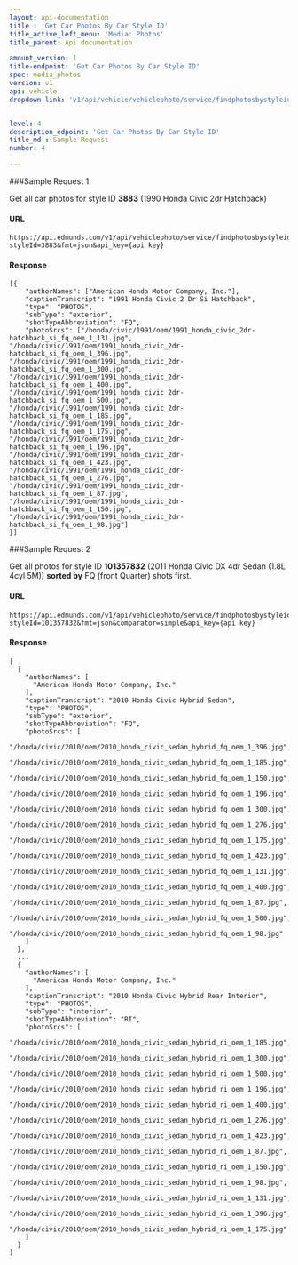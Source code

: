 ```yaml
---
layout: api-documentation
title : 'Get Car Photos By Car Style ID'
title_active_left_menu: 'Media: Photos'
title_parent: Api documentation

amount_version: 1
title-endpoint: 'Get Car Photos By Car Style ID'
spec: media_photos
version: v1
api: vehicle
dropdown-link: 'v1/api/vehicle/vehiclephoto/service/findphotosbystyleid'


level: 4
description_edpoint: 'Get Car Photos By Car Style ID'
title_md : Sample Request
number: 4

---
```


###Sample Request 1

Get all car photos for style ID **3883** (1990 Honda Civic 2dr Hatchback)

#### URL

	https://api.edmunds.com/v1/api/vehiclephoto/service/findphotosbystyleid?styleId=3883&fmt=json&api_key={api key}
	
#### Response

	[{
	    "authorNames": ["American Honda Motor Company, Inc."],
	    "captionTranscript": "1991 Honda Civic 2 Dr Si Hatchback",
	    "type": "PHOTOS",
	    "subType": "exterior",
	    "shotTypeAbbreviation": "FQ",
	    "photoSrcs": ["/honda/civic/1991/oem/1991_honda_civic_2dr-hatchback_si_fq_oem_1_131.jpg", "/honda/civic/1991/oem/1991_honda_civic_2dr-hatchback_si_fq_oem_1_396.jpg", "/honda/civic/1991/oem/1991_honda_civic_2dr-hatchback_si_fq_oem_1_300.jpg", "/honda/civic/1991/oem/1991_honda_civic_2dr-hatchback_si_fq_oem_1_400.jpg", "/honda/civic/1991/oem/1991_honda_civic_2dr-hatchback_si_fq_oem_1_500.jpg", "/honda/civic/1991/oem/1991_honda_civic_2dr-hatchback_si_fq_oem_1_185.jpg", "/honda/civic/1991/oem/1991_honda_civic_2dr-hatchback_si_fq_oem_1_175.jpg", "/honda/civic/1991/oem/1991_honda_civic_2dr-hatchback_si_fq_oem_1_196.jpg", "/honda/civic/1991/oem/1991_honda_civic_2dr-hatchback_si_fq_oem_1_423.jpg", "/honda/civic/1991/oem/1991_honda_civic_2dr-hatchback_si_fq_oem_1_276.jpg", "/honda/civic/1991/oem/1991_honda_civic_2dr-hatchback_si_fq_oem_1_87.jpg", "/honda/civic/1991/oem/1991_honda_civic_2dr-hatchback_si_fq_oem_1_150.jpg", "/honda/civic/1991/oem/1991_honda_civic_2dr-hatchback_si_fq_oem_1_98.jpg"]
	}]
	
###Sample Request 2

Get all photos for style ID **101357832** (2011 Honda Civic DX 4dr Sedan (1.8L 4cyl 5M)) **sorted by** FQ (front Quarter) shots first.

#### URL

	https://api.edmunds.com/v1/api/vehiclephoto/service/findphotosbystyleid?styleId=101357832&fmt=json&comparator=simple&api_key={api key}

#### Response

	[
	  {
	    "authorNames": [
	      "American Honda Motor Company, Inc."
	    ],
	    "captionTranscript": "2010 Honda Civic Hybrid Sedan",
	    "type": "PHOTOS",
	    "subType": "exterior",
	    "shotTypeAbbreviation": "FQ",
	    "photoSrcs": [
	      "/honda/civic/2010/oem/2010_honda_civic_sedan_hybrid_fq_oem_1_396.jpg",
	      "/honda/civic/2010/oem/2010_honda_civic_sedan_hybrid_fq_oem_1_185.jpg",
	      "/honda/civic/2010/oem/2010_honda_civic_sedan_hybrid_fq_oem_1_150.jpg",
	      "/honda/civic/2010/oem/2010_honda_civic_sedan_hybrid_fq_oem_1_196.jpg",
	      "/honda/civic/2010/oem/2010_honda_civic_sedan_hybrid_fq_oem_1_300.jpg",
	      "/honda/civic/2010/oem/2010_honda_civic_sedan_hybrid_fq_oem_1_276.jpg",
	      "/honda/civic/2010/oem/2010_honda_civic_sedan_hybrid_fq_oem_1_175.jpg",
	      "/honda/civic/2010/oem/2010_honda_civic_sedan_hybrid_fq_oem_1_423.jpg",
	      "/honda/civic/2010/oem/2010_honda_civic_sedan_hybrid_fq_oem_1_131.jpg",
	      "/honda/civic/2010/oem/2010_honda_civic_sedan_hybrid_fq_oem_1_400.jpg",
	      "/honda/civic/2010/oem/2010_honda_civic_sedan_hybrid_fq_oem_1_87.jpg",
	      "/honda/civic/2010/oem/2010_honda_civic_sedan_hybrid_fq_oem_1_500.jpg",
	      "/honda/civic/2010/oem/2010_honda_civic_sedan_hybrid_fq_oem_1_98.jpg"
	    ]
	  },
	  ...
	  {
	    "authorNames": [
	      "American Honda Motor Company, Inc."
	    ],
	    "captionTranscript": "2010 Honda Civic Hybrid Rear Interior",
	    "type": "PHOTOS",
	    "subType": "interior",
	    "shotTypeAbbreviation": "RI",
	    "photoSrcs": [
	      "/honda/civic/2010/oem/2010_honda_civic_sedan_hybrid_ri_oem_1_185.jpg",
	      "/honda/civic/2010/oem/2010_honda_civic_sedan_hybrid_ri_oem_1_300.jpg",
	      "/honda/civic/2010/oem/2010_honda_civic_sedan_hybrid_ri_oem_1_500.jpg",
	      "/honda/civic/2010/oem/2010_honda_civic_sedan_hybrid_ri_oem_1_196.jpg",
	      "/honda/civic/2010/oem/2010_honda_civic_sedan_hybrid_ri_oem_1_400.jpg",
	      "/honda/civic/2010/oem/2010_honda_civic_sedan_hybrid_ri_oem_1_276.jpg",
	      "/honda/civic/2010/oem/2010_honda_civic_sedan_hybrid_ri_oem_1_423.jpg",
	      "/honda/civic/2010/oem/2010_honda_civic_sedan_hybrid_ri_oem_1_87.jpg",
	      "/honda/civic/2010/oem/2010_honda_civic_sedan_hybrid_ri_oem_1_150.jpg",
	      "/honda/civic/2010/oem/2010_honda_civic_sedan_hybrid_ri_oem_1_98.jpg",
	      "/honda/civic/2010/oem/2010_honda_civic_sedan_hybrid_ri_oem_1_131.jpg",
	      "/honda/civic/2010/oem/2010_honda_civic_sedan_hybrid_ri_oem_1_396.jpg",
	      "/honda/civic/2010/oem/2010_honda_civic_sedan_hybrid_ri_oem_1_175.jpg"
	    ]
	  }
	]